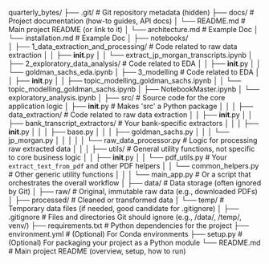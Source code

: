 quarterly_bytes/
├── .git/                      # Git repository metadata (hidden)
├── docs/                      # Project documentation (how-to guides, API docs)
│   └── README.md              # Main project README (or link to it)
│   └── architecture.md        # Example Doc
│   └── installation.md        # Example Doc
│
├── notebooks/    
│   ├── 1_data_extraction_and_processing/       # Code related to raw data extraction
│   │   ├── __init__.py
│   │   └── extract_jp_morgan_transcripts.ipynb 
│   ├── 2_exploratory_data_analysis/       # Code related to EDA
│   │   ├── __init__.py
│   │   └── goldman_sachs_eda.ipynb 
│   ├── 3_modelling       # Code related to EDA
│   │   ├── __init__.py
│   │   ├── topic_modelling_goldman_sachs.ipynb 
│   │   └── topic_modelling_goldman_sachs.ipynb 
│   ├── NotebookMaster.ipynb
│   └── exploratory_analysis.ipynb
│
├── src/                       # Source code for the core application logic
│   ├── __init__.py            # Makes 'src' a Python package
│   │
│   ├── data_extraction/       # Code related to raw data extraction
│   │   ├── __init__.py
│   │   ├── bank_transcript_extractors/ # Your bank-specific extractors
│   │   │   ├── __init__.py
│   │   │   ├── base.py
│   │   │   ├── goldman_sachs.py
│   │   │   └── jp_morgan.py
│   │   │
│   │   └── raw_data_processor.py # Logic for processing raw extracted data
│   │
│   ├── utils/                 # General utility functions, not specific to core business logic
│   │   ├── __init__.py
│   │   └── pdf_utils.py       # Your `extract_text_from_pdf` and other PDF helpers
│   │   └── common_helpers.py  # Other generic utility functions
│   │
│   └── main_app.py            # Or a script that orchestrates the overall workflow
│
├── data/                      # Data storage (often ignored by Git)
│   ├── raw/                   # Original, immutable raw data (e.g., downloaded PDFs)
│   ├── processed/             # Cleaned or transformed data
│   └── temp/                  # Temporary data files (if needed, good candidate for .gitignore)
│
├── .gitignore                 # Files and directories Git should ignore (e.g., /data/, /temp/, venv/)
├── requirements.txt           # Python dependencies for the project
├── environment.yml            # (Optional) For Conda environments
├── setup.py                   # (Optional) For packaging your project as a Python module
└── README.md                  # Main project README (overview, setup, how to run)
